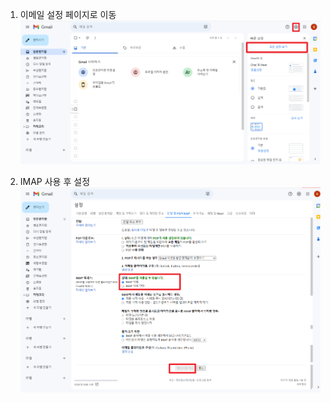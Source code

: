1. 이메일 설정 페이지로 이동
![2024-02-15 14 55 30.png](google_email_set_img%2F2024-02-15%2014%2055%2030.png)

2. IMAP 사용 후 설정
![2024-02-15 14 55 30 (3).png](google_email_set_img%2F2024-02-15%2014%2055%2030%20%283%29.png)
